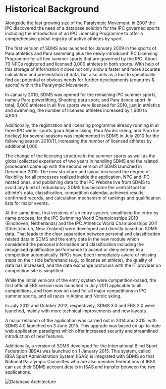 # Historical Background

Alongside the fast growing size of the Paralympic Movement, in 2007 the IPC discovered the need of a database solution for the IPC governed sports including the introduction of an IPC Licensing Programme to offer a comprehensive global registry of active athletes by sport.

The first version of SDMS was launched for January 2009 in the sports of Para athletics and Para swimming plus the newly introduced IPC Licensing Programme for all five summer sports that are governed by the IPC. About 70 NPCs registered and licensed 3,000 athletes in both sports. With help of this storage of information it does not only allow a faster and more accurate calculation and presentation of data, but also acts as a tool to specifically find out potential or obvious needs for further developments (countries & sports) within the Paralympic Movement.

In January 2010, SDMS was opened for the remaining IPC summer sports, namely Para powerlifting, Shooting para sport, and Para dance sport. In total, 6,000 athletes in all five sports were licensed for 2010, just in athletics and swimming, the number of licensed athletes increased by 1,600 to 4,600.

Additionally, the registration and licensing programme already running in all three IPC winter sports (para Alpine skiing, Para Nordic skiing, and Para Ice hockey) for several seasons was implemented in SDMS in July 2010 for the following season 2010/11, increasing the number of licensed athletes by additional 1,000.

The change of the licensing structure in the summer sports as well as the global collected experience of two years in handling SDMS and the related procedures came up with the second version of SDMS launched in December 2010. The new structure and layout increased the degree of flexibility for all processes realized inside the application, NPC and IPC related ones, and publishing data to the IPC Website live from SDMS to avoid any kind of redundancy. SDMS has become the central tool for athlete's data, classification, competition calendar, achieved results, confirmed records, and calculation mechanism of rankings and qualification lists for major events.

At the same time, first versions of an entry system, simplifying the entry by name process, for the IPC Swimming World Championships 2010 (Eindhoven, Netherlands) and the IPC Athletics World Championships 2011 (Christchurch, New Zealand) were developed and directly based on SDMS data. That leads to the clear separation between personal and classification related data in SDMS and the entry data in the new module which considered the personal information and classification including the recognised qualification performance to accept or deny entries to a competition automatically. NPCs have been immediately aware of missing steps on their side beforehand (e.g., to license an athlete), the quality of data has increased, and the data exchange protocols with the IT provider on competition site is simplified.

While the initial versions of the entry system were competition-based, the first official EBS version was launched in July 2011 applicable to all competitions, and from now on used for all major competitions in IPC summer sports, and all races in Alpine and Nordic skiing.

In July 2012 and October 2012, respectively, SDMS 3.0 and EBS 2.0 were launched, mainly with more technical improvements and new layouts.

A major relaunch of the application was carried out in 2014 and 2015, with SDMS 4.0 launched on 3 June 2015. This upgrade was based on up-to-date web application paradigms which offer increased security and streamlined introduction of new features.

Additionally, a version of SDMS developed for the International Blind Sport Federation (IBSA) was launched on 1 January 2015. This system, called IBSA Sport Administration System (ISAS) is integrated with SDMS so that National Paralympic Committes who are also member federations of IBSA can use their SDMS account details in ISAS and transfer between the two applications.

![Database Architecture](img/database-architecture.png)

